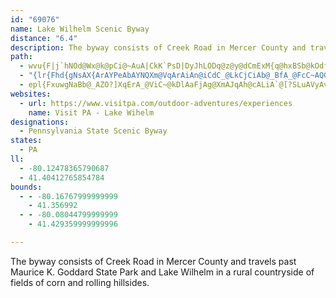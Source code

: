 ```yaml
---
id: "69076"
name: Lake Wilhelm Scenic Byway
distance: "6.4"
description: The byway consists of Creek Road in Mercer County and travels past Maurice K. Goddard State Park and Lake Wilhelm in a rural countryside of fields of corn and rolling hillsides.
path:
  - wvu{F|j`hNOd@Wx@k@pCi@~AuA|CkK`PsD|DyJhLODq@z@y@dCmExM{q@hxBSb@kOdf@eBnGkAhE}@zCkAbE_AtAs@`@kAb@iDIuEu@sDCuARu@d@W?{@t@{@^GBMJ
  - "{lr{Fhd{gNsAX{ArAYPeAbAYNQXm@VqArAiAn@iCdC_@LkCjCiAb@_BfA_@FcC~AQGgA|@M?yAnAo@t@uAzAqExFkBnCcE~IqGrOEn@g@h@wHtSMJg@lBi@fAoDrN_Nzi@?|@"
  - epl{FxuwgNaBb@_AZO?]XqErA_@ViC~@kDlAaFjAg@XmAJqAh@cALiA`@[?SLuAVyAv@qCtDwDtC_@tDKtCkBbFeEnAgJi@_L[q@HcDZcEdAwDdDyZnX_JhEkF~GsI?e@i@mAAg@N_Az@cFbEoCjCYn@
websites:
  - url: https://www.visitpa.com/outdoor-adventures/experiences
    name: Visit PA - Lake Wihelm
designations:
  - Pennsylvania State Scenic Byway
states:
  - PA
ll:
  - -80.12478365790687
  - 41.40412765854784
bounds:
  - - -80.16767999999999
    - 41.356992
  - - -80.08044799999999
    - 41.429359999999996

---
```


The byway consists of Creek Road in Mercer County and travels past Maurice K. Goddard State Park and Lake Wilhelm in a rural countryside of fields of corn and rolling hillsides.
